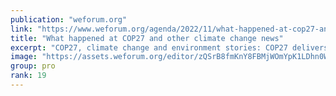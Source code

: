 ```yaml
---
publication: "weforum.org"
link: "https://www.weforum.org/agenda/2022/11/what-happened-at-cop27-and-other-climate-change-news"
title: "What happened at COP27 and other climate change news"
excerpt: "COP27, climate change and environment stories: COP27 delivers historic climate fund; G7 opens Global Shield fund; Biden and Xi to resume climate cooperation."
image: "https://assets.weforum.org/editor/zQSrB8fmKnY8FBMjWOmYpK1LDhn0W8aGAbnowELZK88.JPG"
group: pro
rank: 19
---
```

